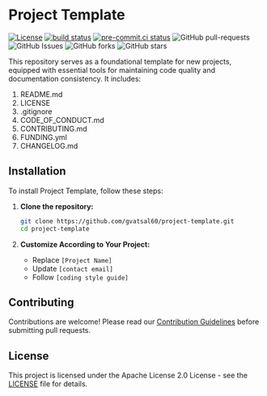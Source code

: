 # Project Template

[![License](https://img.shields.io/badge/License-Apache_2.0-blue.svg)](https://img.shields.io/github/license/gvatsal60/project-template)
[![build status](https://github.com/gvatsal60/project-template/actions/workflows/readme-checker.yml/badge.svg)](https://github.com/gvatsal60/project-template/actions/workflows/readme-checker.yaml)
[![pre-commit.ci status](https://results.pre-commit.ci/badge/github/gvatsal60/project-template/master.svg)](https://results.pre-commit.ci/latest/github/gvatsal60/project-template/HEAD)
![GitHub pull-requests](https://img.shields.io/github/issues-pr/gvatsal60/project-template)
![GitHub Issues](https://img.shields.io/github/issues/gvatsal60/project-template)
![GitHub forks](https://img.shields.io/github/forks/gvatsal60/project-template)
![GitHub stars](https://img.shields.io/github/stars/gvatsal60/project-template)

This repository serves as a foundational template for new projects, equipped with essential tools for
maintaining code quality and documentation consistency. It includes:

1. README.md
2. LICENSE
3. .gitignore
4. CODE_OF_CONDUCT.md
5. CONTRIBUTING.md
6. FUNDING.yml
7. CHANGELOG.md

## Installation

To install Project Template, follow these steps:

1. **Clone the repository:**

   ```bash
   git clone https://github.com/gvatsal60/project-template.git
   cd project-template
   ```

2. **Customize According to Your Project:**
   * Replace `[Project Name]`
   * Update `[contact email]`
   * Follow `[coding style guide]`

## Contributing

Contributions are welcome! Please read our
[Contribution Guidelines](https://github.com/gvatsal60/project-template/blob/HEAD/CONTRIBUTING.md)
before submitting pull requests.

## License

This project is licensed under the Apache License 2.0 License - see the
[LICENSE](https://github.com/gvatsal60/project-template/blob/HEAD/LICENSE) file for details.

